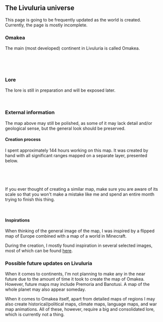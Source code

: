 <BackToOther></BackToOther>

## The Livuluria universe

This page is going to be frequently updated as the world is created. Currently, the page is mostly incomplete.

### Omakea

The main (most developed) continent in Livuluria is called Omakea.

<br />

<MdImage img="other/livuluria/omakea.png"></MdImage>

<br />

### Lore

The lore is still in preparation and will be exposed later.

<br />

### External information

The map above may still be polished, as some of it may lack detail and/or geological sense, but the general look should be preserved.

#### Creation process

I spent approximately 144 hours working on this map. It was created by hand with all significant ranges mapped on a separate layer, presented below.

<br />

<MdImage img="other/livuluria/omakea-ridges.png"></MdImage>

<br />

If you ever thought of creating a similar map, make sure you are aware of its scale so that you won't make a mistake like me and spend an entire month trying to finish this thing.

<br />

#### Inspirations

When thinking of the general image of the map, I was inspired by a flipped map of Europe combined with a map of a world in Minecraft.

During the creation, I mostly found inspiration in several selected images, most of which can be found [here](https://drive.google.com/file/d/1fnRYNkDJXyqwuk_lhl0AE_i5_P7zwMoQ/view?usp=sharing).

### Possible future updates on Livuluria

When it comes to continents, I'm not planning to make any in the near future due to the amount of time it took to create the map of Omakea. However, future maps may include Premoria and Banotusi. A map of the whole planet may also appear someday.

When it comes to Omakea itself, apart from detailed maps of regions I may also create historical/political maps, climate maps, language maps, and war map animations. All of these, however, require a big and consolidated lore, which is currently not a thing.